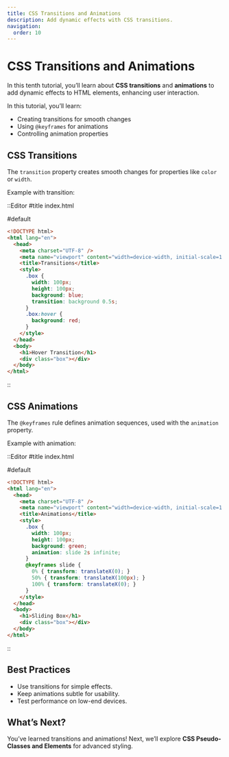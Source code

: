 ```yaml
---
title: CSS Transitions and Animations
description: Add dynamic effects with CSS transitions.
navigation:
  order: 10
---
```


# CSS Transitions and Animations

In this tenth tutorial, you’ll learn about **CSS transitions** and **animations** to add dynamic effects to HTML elements, enhancing user interaction.

In this tutorial, you’ll learn:
- Creating transitions for smooth changes
- Using `@keyframes` for animations
- Controlling animation properties

## CSS Transitions

The `transition` property creates smooth changes for properties like `color` or `width`.

Example with transition:

::Editor
#title
index.html

#default
```html
<!DOCTYPE html>
<html lang="en">
  <head>
    <meta charset="UTF-8" />
    <meta name="viewport" content="width=device-width, initial-scale=1.0" />
    <title>Transitions</title>
    <style>
      .box {
        width: 100px;
        height: 100px;
        background: blue;
        transition: background 0.5s;
      }
      .box:hover {
        background: red;
      }
    </style>
  </head>
  <body>
    <h1>Hover Transition</h1>
    <div class="box"></div>
  </body>
</html>
```
::

## CSS Animations

The `@keyframes` rule defines animation sequences, used with the `animation` property.

Example with animation:

::Editor
#title
index.html

#default
```html
<!DOCTYPE html>
<html lang="en">
  <head>
    <meta charset="UTF-8" />
    <meta name="viewport" content="width=device-width, initial-scale=1.0" />
    <title>Animations</title>
    <style>
      .box {
        width: 100px;
        height: 100px;
        background: green;
        animation: slide 2s infinite;
      }
      @keyframes slide {
        0% { transform: translateX(0); }
        50% { transform: translateX(100px); }
        100% { transform: translateX(0); }
      }
    </style>
  </head>
  <body>
    <h1>Sliding Box</h1>
    <div class="box"></div>
  </body>
</html>
```
::

## Best Practices
- Use transitions for simple effects.
- Keep animations subtle for usability.
- Test performance on low-end devices.

## What’s Next?

You’ve learned transitions and animations! Next, we’ll explore **CSS Pseudo-Classes and Elements** for advanced styling.